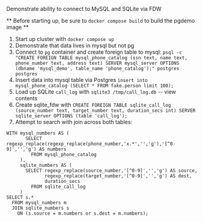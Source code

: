 Demonstrate ability to connect to MySQL and SQLite via FDW

** Before starting up, be sure to `docker compose build` to build the pgdemo image **

1. Start up cluster with `docker compose up`
1. Demonstrate that data lives in mysql but not pg
1. Connect to `pg` container and create foreign table to mysql: `psql -c "CREATE FOREIGN TABLE mysql_phone_catalog (ssn text, name text, phone_number text, address text) SERVER mysql_server OPTIONS (dbname 'mysql_demo', table_name 'phone_catalog');" postgres postgres`
1. Insert data into mysql table via Postgres `insert into mysql_phone_catalog (SELECT * FROM fake.person limit 100);`
1. Load up SQLite `call_log` with `sqlite3 /tmp/call_log.db` -- view contents
1. Create sqlite_fdw with `CREATE FOREIGN TABLE sqlite_call_log (source_number text, target_number text, duration_secs int) SERVER sqlite_server OPTIONS (table 'call_log');`
1. Attempt to search with join across both tables:

```
WITH mysql_numbers AS (
       SELECT regexp_replace(regexp_replace(phone_number,'x.*','','g'),'[^0-9]','','g') AS numbers
         FROM mysql_phone_catalog
     ),
     sqlite_numbers AS (
       SELECT regexp_replace(source_number,'[^0-9]','','g') AS source,
              regexp_replace(target_number,'[^0-9]','','g') AS dest,
              duration_secs
         FROM sqlite_call_log
     )
SELECT s.*
  FROM mysql_numbers m
  JOIN sqlite_numbers s
    ON (s.source = m.numbers or s.dest = m.numbers);
```

